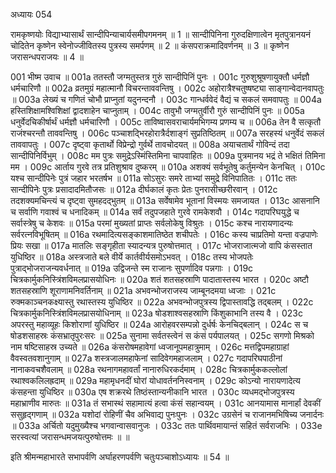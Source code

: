 अध्यायः 054

रामकृष्णयोः विद्याभ्यासार्थं सान्दीपिन्याचार्यसमीपगमनम् ॥ 1 ॥ सान्दीपिनिना गुरुदक्षिणात्वेन मृतपुत्रानयनं चोदितेन कृष्णेन स्वेनोज्जीवितस्य पुत्रस्य समर्पणम् ॥ 2 ॥ कंसपराक्रमादिवर्णनम् ॥ 3 ॥ कृष्णेन जरासन्धपराजयः ॥ 4 ॥

001	भीष्म उवाच ॥
001a	ततस्तौ जग्मतुस्तत्र गुरुं सान्दीपिनिं पुनः ।
001c	गुरुशुश्रूषणायुक्तौ धर्मज्ञौ धर्मचारिणौ ॥
002a	व्रतमुग्रं महात्मानौ विचरन्ताववन्तिषु ।
002c	अहोरात्रैश्चतुष्षष्ट्या साङ्गान्वेदानवापतुः ॥
003a	लेख्यं च गणितं चोभौ प्राप्नुतां यदुनन्दनौ ।
003c	गान्धर्ववेदं वैद्यं च सकलं समवापतुः ॥
004a	हस्तिशिक्षामश्विशिक्षां द्वादशाहेन चाप्नुताम् ।
004c	तावुभौ जग्मतुर्वीरौ गुरुं सान्दीपिनिं पुनः ॥
005a	धनुर्वेदचिकीर्षार्थं धर्मज्ञौ धर्मचारिणौ ।
005c	ताविष्वासवराचार्यमभिगम्य प्रणम्य च ॥
006a	तेन वै सत्कृतौ राजंश्चरन्तौ ताववन्तिषु ।
006c	पञ्चाशद्भिरहोरात्रैर्दशाङ्गं सुप्रतिष्ठितम् ॥
007a	सरहस्यं धनुर्वेदं सकलं ताववापतुः ।
007c	दृष्ट्वा कृतार्थो विप्रेन्द्रो गुर्वर्थे तावचोदयत् ॥
008a	अयाचतार्थं गोविन्दं तदा सान्दीपिनिर्विभुम् ।
008c	मम पुत्रः समुद्रेऽस्मिंस्तिमिना चापवाहितः ॥
009a	पुत्रमानय भद्रं ते भक्षितं तिमिना मम ।
009c	आर्ताय गुरवे तत्र प्रतिशुश्राव दुष्करम् ॥
010a	अशक्यं सर्वभूतेषु कर्तुमन्येन केनचित् ।
010c	यश्च सान्दीपिनेः पुत्रं जहार भरतर्षभ ॥
011a	सोऽसुरः समरे ताभ्यां समुद्रे विनिपातितः ।
011c	ततः सान्दीपिनेः पुत्रः प्रसादादमितौजसः ॥
012a	दीर्घकालं कृतः प्रेतः पुनरासीच्छरीरवान् ।
012c	तदशक्यमचिन्त्यं च दृष्ट्वा सुमहदद्भुतम् ॥
013a	सर्वेषामेव भूतानां विस्मयः समजायत ।
013c	आसनानि च सर्वाणि गवाश्वं च धनादिकम् ॥
014a	सर्वं तदुपजहाते गुरवे रामकेशवौ ।
014c	गदापरिघयुद्धे च सर्वास्त्रेषु च केशवः ॥
015a	परमां मुख्यतां प्राप्तः सर्वलोकेषु विश्रुतः ।
015c	कश्च नारायणादन्यः सर्वरत्नविभूषितम् ॥
016a	रथमादित्यसङ्काशमातिष्ठेत शचीपतेः ।
016c	कस्य चाप्रतिमो यन्ता वज्रपाणेः प्रियः सखा ॥
017a	मातलिः सङ्गृहीता स्यादन्यत्र पुरुषोत्तमात् ।
017c	भोजराजात्मजो वापि कंसस्तात युधिष्ठिर ॥
018a	अस्त्रजाते बले वीर्ये कार्तवीर्यसमोऽभवत् ।
018c	तस्य भोजपतेः पुत्राद्भोजराजन्यवर्धनात् ॥
019a	उद्विजन्ते स्म राजानः सुपर्णादिव पन्नगाः ।
019c	चित्रकार्मुकनिस्त्रिंशविमलप्रासयोधिनः ॥
020a	शतं शतसहस्राणि पादातास्तस्य भारत ।
020c	अष्टौ शतसहस्राणि शूराणामनिवर्तिनाम् ॥
021a	अभवन्भोजराजस्य जाम्बूनदमया ध्वजाः ।
021c	रुक्मकाञ्चनकक्ष्यास्तु रथास्तस्य युधिष्ठिर ॥
022a	अभवन्भोजपुत्रस्य द्विपास्तावद्धि तद्बलम् ।
022c	चित्रकार्मुकनिस्त्रिंशविमलप्रासयोधिनाम् ॥
023a	षोडशाश्वसहस्राणि किंशुकाभानि तस्य वै ।
023c	अपरस्तु महाव्यूहः किशोराणां युधिष्ठिर ॥
024a	आरोहवरसम्पन्नो दुर्धर्षः केनचिद्बलान् ।
024c	स च षोडशसाहस्रः कंसभ्रातृपुरःसरः ॥
025a	सुनामा सर्वतस्त्वेनं स कंसं पर्यपालयत् ।
025c	सगणो मिश्रको नाम षष्टिसाहस्र उच्यते ॥
026a	कंसरोषमहावेगां ध्वजानूपमहात्रुमाम् ।
026c	मत्तद्विपमहाग्राहां वैवस्वतवशानुगाम् ॥
027a	शस्त्रजालमहाफेनां सादिवेगमहाजलाम् ।
027c	गदापरिघपाठीनां नानाकवचशैवलाम् ॥
028a	रथनागमहावर्तां नानारुधिरकर्दमाम् ।
028c	चित्रकार्मुककल्लोलां रथाश्वकलिलह्रदाम् ॥
029a	महामृधनदीं घोरां योधावर्तननिस्वनाम् ।
029c	कोऽन्यो नारायणादेत्य कंसहन्ता युधिष्ठिर ॥
030a	एष शक्ररथे तिष्ठंस्तान्यनीकानि भारत ।
030c	व्यधमद्भोजपुत्रस्य महाभ्राणीव मारुतः ॥
031a	तं सभास्थं सहामात्यं हत्वा कंसं सहान्वयम् ।
031c	आनयामास मानार्हां देवकीं ससुहृद्गणाम् ॥
032a	यशोदां रोहिणीं चैव अभिवाद्य पुनःपुनः ।
032c	उग्रसेनं च राजानमभिषिच्य जनार्दनः ॥
033a	अर्चितो यदुमुख्यैश्च भगवान्वासवानुजः ।
033c	ततः पार्थिवमायान्तं सहितं सर्वराजभिः ।
033e	सरस्वत्यां जरासन्धमजयत्पुरुषोत्तमः ॥ ॥

इति श्रीमन्महाभारते सभापर्वणि अर्घाहरणपर्वणि चतुःपञ्चाशोऽध्यायः ॥ 54 ॥
